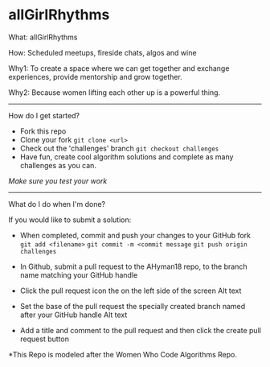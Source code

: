 # allGirlRhythms


What: allGirlRhythms

How: Scheduled meetups, fireside chats, algos and wine

Why1: To create a space where we can get together and exchange experiences, provide mentorship and grow together.

Why2: Because women lifting each other up is a powerful thing.


---
How do I get started?

- Fork this repo
- Clone your fork `git clone <url>`
- Check out the 'challenges' branch `git checkout challenges`
- Have fun, create cool algorithm solutions and complete as many challenges as you can.

*Make sure you test your work*

----

What do I do when I'm done?

If you would like to submit a solution:


- When completed, commit and push your changes to your GitHub fork `git add <filename>` `git commit -m <commit message` `git push origin challenges`

- In Github, submit a pull request to the AHyman18 repo, to the branch name matching your GitHub handle 

- Click the pull request icon the on the left side of the screen Alt text

- Set the base of the pull request the specially created branch named after your GitHub handle Alt text

- Add a title and comment to the pull request and then click the create pull request button 



*This Repo is modeled after the Women Who Code Algorithms Repo.



